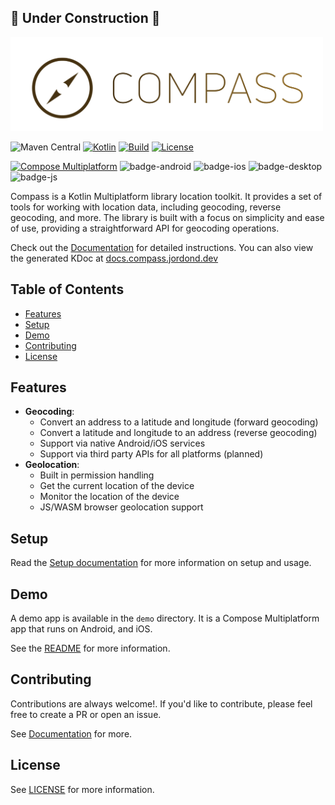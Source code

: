 ## 🚧 Under Construction 🚧

<img width="500px" src="art/logo-full.png" alt="logo"/>
<br />

![Maven Central](https://img.shields.io/maven-central/v/dev.jordond/compass)
[![Kotlin](https://img.shields.io/badge/kotlin-v1.9.23-blue.svg?logo=kotlin)](http://kotlinlang.org)
[![Build](https://github.com/jordond/compass/actions/workflows/ci.yml/badge.svg)](https://github.com/jordond/compass/actions/workflows/ci.yml)
[![License](https://img.shields.io/github/license/jordond/compass)](https://opensource.org/license/mit/)

[![Compose Multiplatform](https://img.shields.io/badge/Compose%20Multiplatform-v1.6.1-blue)](https://github.com/JetBrains/compose-multiplatform)
![badge-android](http://img.shields.io/badge/platform-android-6EDB8D.svg?style=flat)
![badge-ios](http://img.shields.io/badge/platform-ios-CDCDCD.svg?style=flat)
![badge-desktop](http://img.shields.io/badge/platform-desktop-DB413D.svg?style=flat)
![badge-js](http://img.shields.io/badge/platform-js%2Fwasm-FDD835.svg?style=flat)

Compass is a Kotlin Multiplatform library location toolkit. It provides a set of tools for working
with location data, including geocoding, reverse geocoding, and more. The
library is built with a focus on simplicity and ease of use, providing a straightforward API for
geocoding operations.

Check out the [Documentation](https://compass.jordond.dev) for detailed instructions. You can also
view the generated KDoc at [docs.compass.jordond.dev](https://docs.compass.jordond.dev)

## Table of Contents

- [Features](#features)
- [Setup](#setup)
- [Demo](#demo)
- [Contributing](#contributing)
- [License](#license)

## Features

- **Geocoding**:
    - Convert an address to a latitude and longitude (forward geocoding)
    - Convert a latitude and longitude to an address (reverse geocoding)
    - Support via native Android/iOS services
    - Support via third party APIs for all platforms (planned)
- **Geolocation**:
    - Built in permission handling
    - Get the current location of the device
    - Monitor the location of the device
    - JS/WASM browser geolocation support

## Setup

Read the [Setup documentation](https://compass.jordond.dev/docs/setup/) for more information on setup and usage.

## Demo

A demo app is available in the `demo` directory. It is a Compose Multiplatform app that runs on
Android, and iOS.

See the [README](demo/README.md) for more information.

## Contributing

Contributions are always welcome!. If you'd like to contribute, please feel free to create a PR or
open an issue.

See [Documentation](https://compass.jordond.dev/docs/contributing) for more.

## License

See [LICENSE](LICENSE) for more information.

